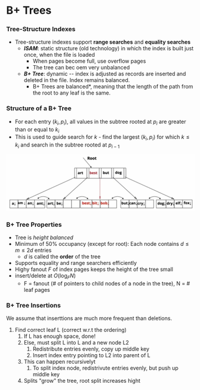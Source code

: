 # B+ Trees
### Tree-Structure Indexes
* Tree-structure indexes support **range searches** and **equality searches**
	* ***ISAM***: static structure (old technology) in which the index is built just once, when the file is loaded
		* When pages become full, use overflow pages
		* The tree can bec oem very unbalanced
	* ***B+ Tree***: dynamic -- index is adjusted as records are inserted and deleted in the file. Index remains balanced.
		* B+ Trees are balanced*, meaning that the length of the path from the root to any leaf is the same.

### Structure of a B+ Tree
* For each entry $(k_i,p_i)$, all values in the subtree rooted at $p_i$ are greater than or equal to $k_i$
* This is used to guide search for $k$ - find the largest $(k_i,p_i)$ for which $k\leq k_i$ and search in the subtree rooted at $p_{i-1}$

![be69ffed2e381df6b542a7d770a2e92b.png](../_resources/be69ffed2e381df6b542a7d770a2e92b.png)

### B+ Tree Properties
* Tree is *height balanced*
* Minimum of 50% occupancy (except for  root): Each node contains $d\leq m \leq 2d$ entries 
	* $d$ is called the **order** of the tree
* Supports equality and range searchers efficiently
* Highy fanout $F$ of index pages keeps the height of the tree small
* insert/delete at $O(\text{log}_FN)$
	* F = fanout (# of pointers to child nodes of a node in the tree), N = # leaf pages

### B+ Tree Insertions
We assume that inserttions are much more frequent than deletions.
1. Find correct leaf L (correct w.r.t the ordering)
	1. If L has enough space, done!
	1. Else, must split L into L and a new node L2
		1. Redistribute entries evenly, copy up middle key
		2. Insert index entry pointing to L2 into parent of L
	2. This can happen recursivelyt
		1. To split index node, redistrivute entries evenly, but push up middle key
	3. Splits "grow" the tree, root split increases hight
